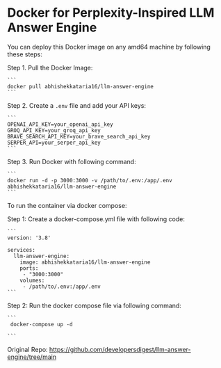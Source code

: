 # Docker for Perplexity-Inspired LLM Answer Engine 

You can deploy this Docker image on any amd64 machine by following these steps:

Step 1. Pull the Docker Image: 

    ```
    docker pull abhishekkataria16/llm-answer-engine
    ```

Step 2. Create a `.env` file and add your API keys:

    ```
    OPENAI_API_KEY=your_openai_api_key
    GROQ_API_KEY=your_groq_api_key
    BRAVE_SEARCH_API_KEY=your_brave_search_api_key
    SERPER_API=your_serper_api_key
    ```

Step 3. Run Docker with following command:

    ```
    docker run -d -p 3000:3000 -v /path/to/.env:/app/.env  abhishekkataria16/llm-answer-engine
    ```

To run the container via docker compose:

Step 1: Create a docker-compose.yml file with following code:

    ```
    version: '3.8'

    services:
      llm-answer-engine:
        image: abhishekkataria16/llm-answer-engine
        ports:
         - "3000:3000"
        volumes:
         - /path/to/.env:/app/.env
    ```
Step 2: Run the docker compose file via following command:

    ```
     docker-compose up -d

    ```

Original Repo: https://github.com/developersdigest/llm-answer-engine/tree/main